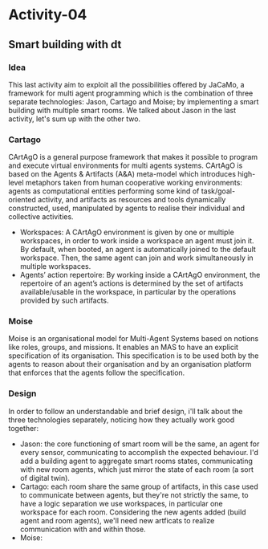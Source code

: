 # Activity-04
## Smart building with dt
### Idea
This last activity aim to exploit all the possibilities offered by JaCaMo, a framework for multi agent programming which is the combination of three separate technologies: Jason, Cartago and Moise; by implementing a smart building with multiple smart rooms.
We talked about Jason in the last activity, let's sum up with the other two.

### Cartago
CArtAgO is a general purpose framework that makes it possible to program and execute virtual environments for multi agents systems.
CArtAgO is based on the Agents & Artifacts (A&A) meta-model which introduces high-level metaphors taken from human cooperative working environments: agents as computational entities performing some kind of task/goal-oriented activity, and artifacts as resources and tools dynamically constructed, used, manipulated by agents to realise their individual and collective activities.
- Workspaces: A CArtAgO environment is given by one or multiple workspaces, in order to work inside a
workspace an agent must join it. By default, when booted, an agent is automatically joined to the
default workspace. Then, the same agent can join and work simultaneously in multiple workspaces.
- Agents’ action repertoire: By working inside a CArtAgO environment, the repertoire of an agent’s actions is determined by the set of artifacts available/usable in the workspace, in particular by the operations provided by such artifacts.

### Moise
Moise is an organisational model for Multi-Agent Systems based on notions like roles, groups, and missions. It enables an MAS to have an explicit specification of its organisation. This specification is to be used both by the agents to reason about their organisation and by an organisation platform that enforces that the agents follow the specification.

### Design
In order to follow an understandable and brief design, i'll talk about the three technologies separately, noticing how they actually work good together:
- Jason: the core functioning of smart room will be the same, an agent for every sensor, communicating to accomplish the expected behaviour. I'd add a building agent to aggregate smart rooms states, communicating with new room agents, which just mirror the state of each room (a sort of digital twin).
- Cartago: each room share the same group of artifacts, in this case used to communicate between agents, but they're not strictly the same, to have a logic separation we use workspaces, in particular one workspace for each room. Considering the new agents added (build agent and room agents), we'll need new artficats to realize communication with and within those.
- Moise: 